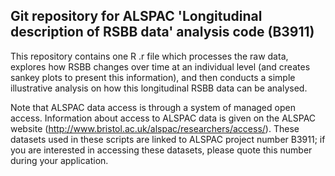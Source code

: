 ## Git repository for ALSPAC 'Longitudinal description of RSBB data' analysis code (B3911)

This repository contains one R .r file which processes the raw data, explores how RSBB changes over time at an
individual level (and creates sankey plots to present this information), and then conducts a simple illustrative
analysis on how this longitudinal RSBB data can be analysed.

Note that ALSPAC data access is through a system of managed open access. Information
about access to ALSPAC data is given on the ALSPAC website 
(http://www.bristol.ac.uk/alspac/researchers/access/). These datasets used in these
scripts are linked to ALSPAC project number B3911; if you are interested in accessing
these datasets, please quote this number during your application.
